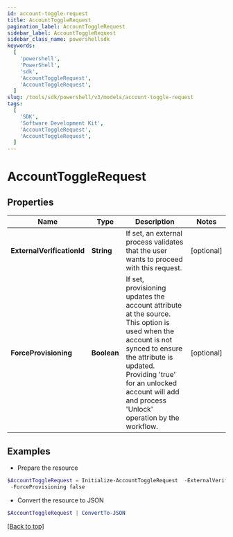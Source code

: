 ```yaml
---
id: account-toggle-request
title: AccountToggleRequest
pagination_label: AccountToggleRequest
sidebar_label: AccountToggleRequest
sidebar_class_name: powershellsdk
keywords:
  [
    'powershell',
    'PowerShell',
    'sdk',
    'AccountToggleRequest',
    'AccountToggleRequest',
  ]
slug: /tools/sdk/powershell/v3/models/account-toggle-request
tags:
  [
    'SDK',
    'Software Development Kit',
    'AccountToggleRequest',
    'AccountToggleRequest',
  ]
---
```


# AccountToggleRequest

## Properties

| Name | Type | Description | Notes |
| --- | --- | --- | --- |
| **ExternalVerificationId** | **String** | If set, an external process validates that the user wants to proceed with this request. | [optional] |
| **ForceProvisioning** | **Boolean** | If set, provisioning updates the account attribute at the source. This option is used when the account is not synced to ensure the attribute is updated. Providing 'true' for an unlocked account will add and process 'Unlock' operation by the workflow. | [optional] |

## Examples

- Prepare the resource

```powershell
$AccountToggleRequest = Initialize-AccountToggleRequest  -ExternalVerificationId 3f9180835d2e5168015d32f890ca1581 `
 -ForceProvisioning false
```

- Convert the resource to JSON

```powershell
$AccountToggleRequest | ConvertTo-JSON
```

[[Back to top]](#)
